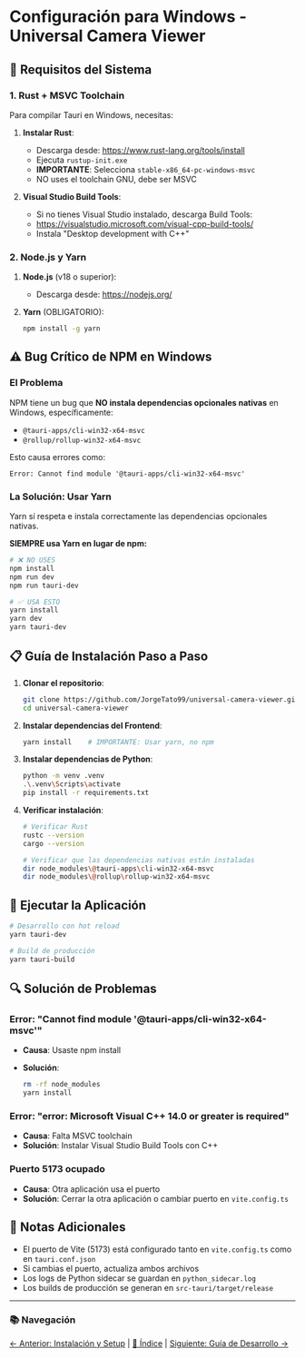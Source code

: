 # Configuración para Windows - Universal Camera Viewer

## 🔧 Requisitos del Sistema

### 1. Rust + MSVC Toolchain

Para compilar Tauri en Windows, necesitas:

1. **Instalar Rust**:
   - Descarga desde: <https://www.rust-lang.org/tools/install>
   - Ejecuta `rustup-init.exe`
   - **IMPORTANTE**: Selecciona `stable-x86_64-pc-windows-msvc`
   - NO uses el toolchain GNU, debe ser MSVC

2. **Visual Studio Build Tools**:
   - Si no tienes Visual Studio instalado, descarga Build Tools:
   - <https://visualstudio.microsoft.com/visual-cpp-build-tools/>
   - Instala "Desktop development with C++"

### 2. Node.js y Yarn

1. **Node.js** (v18 o superior):
   - Descarga desde: <https://nodejs.org/>

2. **Yarn** (OBLIGATORIO):

   ```bash
   npm install -g yarn
   ```

## ⚠️ Bug Crítico de NPM en Windows

### El Problema

NPM tiene un bug que **NO instala dependencias opcionales nativas** en Windows, específicamente:

- `@tauri-apps/cli-win32-x64-msvc`
- `@rollup/rollup-win32-x64-msvc`

Esto causa errores como:

```
Error: Cannot find module '@tauri-apps/cli-win32-x64-msvc'
```

### La Solución: Usar Yarn

Yarn sí respeta e instala correctamente las dependencias opcionales nativas.

**SIEMPRE usa Yarn en lugar de npm:**

```bash
# ❌ NO USES
npm install
npm run dev
npm run tauri-dev

# ✅ USA ESTO
yarn install
yarn dev
yarn tauri-dev
```

## 📋 Guía de Instalación Paso a Paso

1. **Clonar el repositorio**:

   ```bash
   git clone https://github.com/JorgeTato99/universal-camera-viewer.git
   cd universal-camera-viewer
   ```

2. **Instalar dependencias del Frontend**:

   ```bash
   yarn install    # IMPORTANTE: Usar yarn, no npm
   ```

3. **Instalar dependencias de Python**:

   ```bash
   python -m venv .venv
   .\.venv\Scripts\activate
   pip install -r requirements.txt
   ```

4. **Verificar instalación**:

   ```bash
   # Verificar Rust
   rustc --version
   cargo --version
   
   # Verificar que las dependencias nativas están instaladas
   dir node_modules\@tauri-apps\cli-win32-x64-msvc
   dir node_modules\@rollup\rollup-win32-x64-msvc
   ```

## 🚀 Ejecutar la Aplicación

```bash
# Desarrollo con hot reload
yarn tauri-dev

# Build de producción
yarn tauri-build
```

## 🔍 Solución de Problemas

### Error: "Cannot find module '@tauri-apps/cli-win32-x64-msvc'"

- **Causa**: Usaste npm install
- **Solución**:

  ```bash
  rm -rf node_modules
  yarn install
  ```

### Error: "error: Microsoft Visual C++ 14.0 or greater is required"

- **Causa**: Falta MSVC toolchain
- **Solución**: Instalar Visual Studio Build Tools con C++

### Puerto 5173 ocupado

- **Causa**: Otra aplicación usa el puerto
- **Solución**: Cerrar la otra aplicación o cambiar puerto en `vite.config.ts`

## 📝 Notas Adicionales

- El puerto de Vite (5173) está configurado tanto en `vite.config.ts` como en `tauri.conf.json`
- Si cambias el puerto, actualiza ambos archivos
- Los logs de Python sidecar se guardan en `python_sidecar.log`
- Los builds de producción se generan en `src-tauri/target/release`

---

### 📚 Navegación

[← Anterior: Instalación y Setup](installation.md) | [📑 Índice](README.md) | [Siguiente: Guía de Desarrollo →](development.md)
